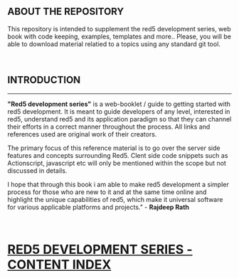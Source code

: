 
## ABOUT THE REPOSITORY

This repository is intended to supplement the red5 development series, web book with code keeping, examples, templates and more.. Please, you will be able to download material relatied to a topics using any standard git tool.


<br>


## INTRODUCTION

---
**"Red5 development series"** is a web-booklet / guide to getting started with red5 development. It is meant to guide developers of any level, interested in red5, understand red5 and its application paradigm so that they can channel their efforts in a correct manner throughout the process. All links and references used are original work of their creators.

The primary focus of this reference material is to go over the server side features and concepts surrounding Red5. Clent side code snippets such as Actionscript, javascript etc  will only be mentioned within the scope but not discussed in details.

I hope that through this book i am able to make red5 development a simpler process for those who are new to it and at the same time online and highlight the unique capabilities of red5, which make it universal software for various applicable platforms and projects." - __Rajdeep Rath__

<br>

# [RED5 DEVELOPMENT SERIES - CONTENT INDEX](Red5-Development-Series)
